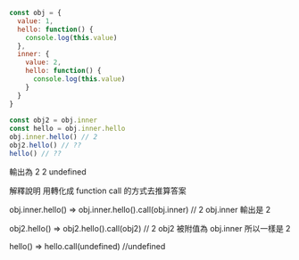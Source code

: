 ```javascript
const obj = {
  value: 1,
  hello: function() {
    console.log(this.value)
  },
  inner: {
    value: 2,
    hello: function() {
      console.log(this.value)
    }
  }
}
  
const obj2 = obj.inner
const hello = obj.inner.hello
obj.inner.hello() // 2
obj2.hello() // ??
hello() // ??
```

輸出為
2
2
undefined

解釋說明
用轉化成 function call 的方式去推算答案

obj.inner.hello() => obj.inner.hello().call(obj.inner) // 2
obj.inner 輸出是 2

obj2.hello() => obj2.hello().call(obj2) // 2
obj2 被附值為 obj.inner 所以一樣是 2

hello() => hello.call(undefined) //undefined
